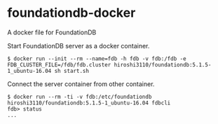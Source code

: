 # foundationdb-docker
A docker file for FoundationDB


Start FoundationDB server as a docker container.

```
$ docker run --init --rm --name=fdb -h fdb -v fdb:/fdb -e FDB_CLUSTER_FILE=/fdb/fdb.cluster hiroshi3110/foundationdb:5.1.5-1_ubuntu-16.04 sh start.sh
```

Connect the server container from other container.

```
$ docker run --rm -ti -v fdb:/etc/foundationdb hiroshi3110/foundationdb:5.1.5-1_ubuntu-16.04 fdbcli
fdb> status
...
```
